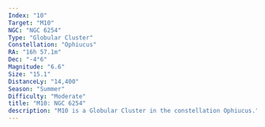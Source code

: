```yaml
---
Index: "10"
Target: "M10"
NGC: "NGC 6254"
Type: "Globular Cluster"
Constellation: "Ophiucus"
RA: "16h 57.1m"
Dec: "-4°6"
Magnitude: "6.6"
Size: "15.1"
DistanceLy: "14,400"
Season: "Summer"
Difficulty: "Moderate"
title: "M10: NGC 6254"
description: "M10 is a Globular Cluster in the constellation Ophiucus."
---
```

